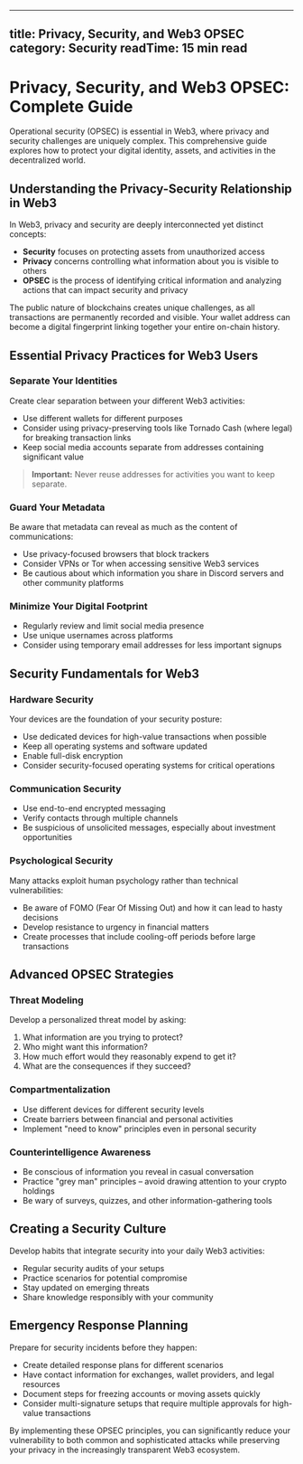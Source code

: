 
---
title: Privacy, Security, and Web3 OPSEC
category: Security
readTime: 15 min read
---

# Privacy, Security, and Web3 OPSEC: Complete Guide

Operational security (OPSEC) is essential in Web3, where privacy and security challenges are uniquely complex. This comprehensive guide explores how to protect your digital identity, assets, and activities in the decentralized world.

## Understanding the Privacy-Security Relationship in Web3

In Web3, privacy and security are deeply interconnected yet distinct concepts:

- **Security** focuses on protecting assets from unauthorized access
- **Privacy** concerns controlling what information about you is visible to others
- **OPSEC** is the process of identifying critical information and analyzing actions that can impact security and privacy

The public nature of blockchains creates unique challenges, as all transactions are permanently recorded and visible. Your wallet address can become a digital fingerprint linking together your entire on-chain history.

## Essential Privacy Practices for Web3 Users

### Separate Your Identities

Create clear separation between your different Web3 activities:

- Use different wallets for different purposes
- Consider using privacy-preserving tools like Tornado Cash (where legal) for breaking transaction links
- Keep social media accounts separate from addresses containing significant value

> **Important:** Never reuse addresses for activities you want to keep separate.

### Guard Your Metadata

Be aware that metadata can reveal as much as the content of communications:

- Use privacy-focused browsers that block trackers
- Consider VPNs or Tor when accessing sensitive Web3 services
- Be cautious about which information you share in Discord servers and other community platforms

### Minimize Your Digital Footprint

- Regularly review and limit social media presence
- Use unique usernames across platforms
- Consider using temporary email addresses for less important signups

## Security Fundamentals for Web3

### Hardware Security

Your devices are the foundation of your security posture:

- Use dedicated devices for high-value transactions when possible
- Keep all operating systems and software updated
- Enable full-disk encryption
- Consider security-focused operating systems for critical operations

### Communication Security

- Use end-to-end encrypted messaging
- Verify contacts through multiple channels
- Be suspicious of unsolicited messages, especially about investment opportunities

### Psychological Security

Many attacks exploit human psychology rather than technical vulnerabilities:

- Be aware of FOMO (Fear Of Missing Out) and how it can lead to hasty decisions
- Develop resistance to urgency in financial matters
- Create processes that include cooling-off periods before large transactions

## Advanced OPSEC Strategies

### Threat Modeling

Develop a personalized threat model by asking:

1. What information are you trying to protect?
2. Who might want this information?
3. How much effort would they reasonably expend to get it?
4. What are the consequences if they succeed?

### Compartmentalization

- Use different devices for different security levels
- Create barriers between financial and personal activities
- Implement "need to know" principles even in personal security

### Counterintelligence Awareness

- Be conscious of information you reveal in casual conversation
- Practice "grey man" principles – avoid drawing attention to your crypto holdings
- Be wary of surveys, quizzes, and other information-gathering tools

## Creating a Security Culture

Develop habits that integrate security into your daily Web3 activities:

- Regular security audits of your setups
- Practice scenarios for potential compromise
- Stay updated on emerging threats
- Share knowledge responsibly with your community

## Emergency Response Planning

Prepare for security incidents before they happen:

- Create detailed response plans for different scenarios
- Have contact information for exchanges, wallet providers, and legal resources
- Document steps for freezing accounts or moving assets quickly
- Consider multi-signature setups that require multiple approvals for high-value transactions

By implementing these OPSEC principles, you can significantly reduce your vulnerability to both common and sophisticated attacks while preserving your privacy in the increasingly transparent Web3 ecosystem.
